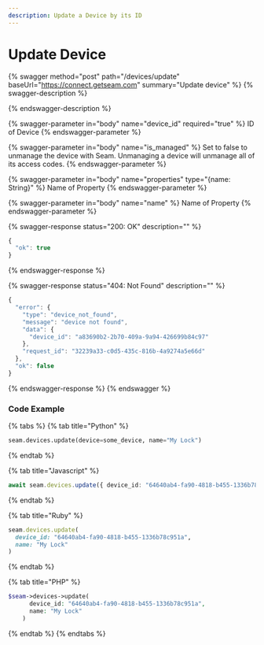 ```yaml
---
description: Update a Device by its ID
---
```


# Update Device

{% swagger method="post" path="/devices/update" baseUrl="https://connect.getseam.com" summary="Update device" %}
{% swagger-description %}

{% endswagger-description %}

{% swagger-parameter in="body" name="device_id" required="true" %}
ID of Device
{% endswagger-parameter %}

{% swagger-parameter in="body" name="is_managed" %}
Set to false to unmanage the device with Seam.
Unmanaging a device will unmanage all of its access codes.
{% endswagger-parameter %}

{% swagger-parameter in="body" name="properties" type="{name: String}" %}
Name of Property
{% endswagger-parameter %}

{% swagger-parameter in="body" name="name" %}
Name of Property
{% endswagger-parameter %}

{% swagger-response status="200: OK" description="" %}

```javascript
{
  "ok": true
}
```

{% endswagger-response %}

{% swagger-response status="404: Not Found" description="" %}

```javascript
{
  "error": {
    "type": "device_not_found",
    "message": "device not found",
    "data": {
      "device_id": "a83690b2-2b70-409a-9a94-426699b84c97"
    },
    "request_id": "32239a33-c0d5-435c-816b-4a9274a5e66d"
  },
  "ok": false
}
```

{% endswagger-response %}
{% endswagger %}

### Code Example

{% tabs %}
{% tab title="Python" %}

```python
seam.devices.update(device=some_device, name="My Lock")
```

{% endtab %}

{% tab title="Javascript" %}

```typescript
await seam.devices.update({ device_id: "64640ab4-fa90-4818-b455-1336b78c951a", name: "My Lock" });
```

{% endtab %}

{% tab title="Ruby" %}

```ruby
seam.devices.update(
  device_id: "64640ab4-fa90-4818-b455-1336b78c951a", 
  name: "My Lock"
)
```

{% endtab %}

{% tab title="PHP" %}

```php
$seam->devices->update(
      device_id: "64640ab4-fa90-4818-b455-1336b78c951a",
      name: "My Lock"
    )
```

{% endtab %}
{% endtabs %}

